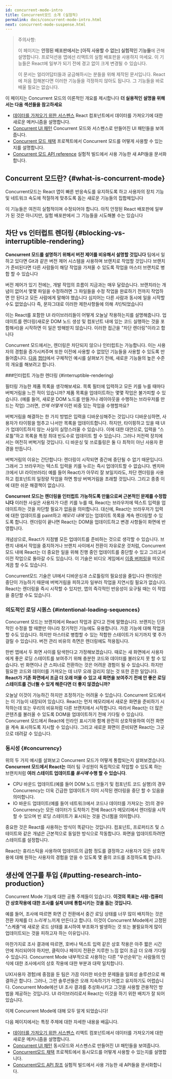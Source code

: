 ```yaml
---
id: concurrent-mode-intro
title: Concurrent모드 소개 (실험적)
permalink: docs/concurrent-mode-intro.html
next: concurrent-mode-suspense.html
---
```


>주의사항:
>
>이 페이지는 **안정된 배포판에서는 [아직 사용할 수 없는] 실험적인 기능들**에 관해 설명합니다. 프로덕션용 앱에선 리액트의 실험 배포판을 사용하지 마세요. 이 기능들은 React에 일부가 되기 전에 경고 없이 크게 변경될 수 있습니다.
>
>이 문서는 얼리어답터들과 궁금해하시는 분들을 위해 제작된 문서입니다. React에 처음 접해본다면 이러한 기능들을 걱정하지 않아도 됩니다. 그 기능들을 바로 배울 필요는 없습니다.

이 페이지는 Concurrent 모드의 이론적인 개요를 제시합니다 **더 실용적인 설명을 위해서는 다음 섹션들을 참고하세요**

* [데이터를 가져오기 위한 서스펜스](/docs/concurrent-mode-suspense.html) React 컴포넌트에서 데이터를 가져오기에 대한 새로운 메커니즘을 설명합니다.
* [Concurrent UI 패턴](/docs/concurrent-mode-patterns.html) Concurrent 모드와 서스펜스로 만들어진 UI 패턴들을 보여줍니다.
* [Concurrent 모드 채택](/docs/concurrent-mode-adoption.html) 프로젝트에서 Concurrent 모드를 어떻게 사용할 수 있는지를 설명합니다.
* [Concurrent 모드 API reference](/docs/concurrent-mode-reference.html) 실험적 빌드에서 사용 가능한 새 API들을 문서화합니다.

## Concurrent 모드란? {#what-is-concurrent-mode}

Concurrent모드는 React 앱이 빠른 반응속도를 유지하도록 하고 사용자의 장치 기능 및 네트워크 속도에 적절하게 맞추도록 돕는 새로운 기능들의 집합체입니다

이 기능들은 여전히 실험적이며 수정되어야 합니다. 아직 안정된 React 배포판에 일부가 된 것은 아니지만, 실험 배포판에서 그 기능들을 시도해볼 수는 있습니다

## 차단 vs 인터럽트 렌더링 {#blocking-vs-interruptible-rendering}

**Concurrent 모드를 설명하기 위해서 버전 제어를 비유해서 설명할 것입니다** 팀에서 일하고 있다면 Git과 같은 버전 제어 시스템을 사용하며 브랜치로 작업할 것입니다 브랜치가 준비된다면 다른 사람들이 해당 작업을 가져올 수 있도록 작업을 마스터 브랜치로 병합 할 수 있습니다

버전 제어가 있기 전에는, 개발 작업의 흐름이 지금과는 매우 달랐습니다. 브랜치라는 개념이 없어서 몇몇 파일을 수정하려면 그 파일들을 수정 작업을 완료하기 전까지 작업하면 안 된다고 모든 사람에게 말해야 했습니다 심지어는 다른 사람과 동시에 일을 시작할 수도 없었습니다 즉,  문자그대로  이러한 제한사항들에 의해 *차단*되었습니다

이는 React를 포함한 UI 라이브러리들이 어떻게 오늘날 작용하는지를 설명해줍니다. 업데이트를 렌더링(새로운 DOM 노드 생성 및 컴포넌트 내에 있는 코드 실행하는 것을 포함해서)을 시작하면 이 일은 방해받지 않습니다. 이러한 접근을 "차단 렌더링"이라고 합니다

Concurrent 모드에서는, 렌더링은 차단되지 않으나 인터럽트는 가능합니다. 이는 사용자의 경험을 증가시켜주며 또한 이전에 사용할 수 없었던 기능들을 사용할 수 있도록 만들어줍니다. [다음](https://reactjs.org/docs/concurrent-mode-suspense.html) [챕터](https://reactjs.org/docs/concurrent-mode-patterns.html)에서 구체적인 예시를 살펴보기 전에, 새로운 기능들의 높은 수준의 개요를 해보려고 합니다.

###인터럽트 가능한 렌더링 {#interruptible-rendering}

필터링 가능한 제품 목록을 생각해보세요. 목록 필터에 입력하고 모든 키를 누를 때마다 버벅거림을 느낀 적이 있습니까? 제품 목록을 업데이트하는 몇몇 작업은 불가피할 수 있습니다. (예를 들어, 새로운 DOM 노드를 만들거나 레이아웃을 수행하는 브라우저를 만드는 작업) 그러면, *언제* *어떻게*  이런 비중 있는 작업을 수행할까요?

버벅거림을 해결하는 한 가지 방법은 입력을 디바운싱해주는 것입니다 디바운싱하면, 사용자가 타이핑을 멈추고 나서만 목록을 업데이트합니다. 하지만, 타이핑하고 있을 때 UI가 업데이트하지 않는 사실이 실망스러울 수 있습니다. 이에 대한 대안으로, 입력을 “스로틀”하고 목록을 특정 최대 빈도수로 업데이트 할 수 있습니다. 그러나 저전력 장치에서는 여전히 버벅거릴 것입니다. 디 바운싱 및 쓰로틀링은 둘 다 최적이 아닌 사용자 환경을 만듭니다.

버벅거림의 이유는 간단합니다: 렌더링이 시작되면 중간에 중단될 수 없기 때문입니다. 그래서 그 브라우저는 텍스트 입력을 키를 누르는 즉시 업데이트할 수 없습니다. 벤치마크에서 UI 라이브러리( 예를 들어 React)가 아무리 잘 보일지라도, 차단 렌더링을 사용하고 컴포넌트의 일정량 작업을 하면 항상 버벅거림을 초래할 것입니다. 그리고 종종 이에 대한 쉬운 해결책이 없습니다.

**Concurrent 모드는 렌더링을 인터럽트 가능하도록 만듦으로써 근본적인 문제를 수정합니다** 이러한 사실은 사용자가 다른 키를 누를 때, React는 브라우저에 텍스트 입력을 업데이트하는 것을 차단할 필요가 없음을 의미합니다. 대신에, React는 브라우저가 입력에 대한 업데이트를 paint하고 *메모리 내에* 있는 업데이트 목록을 계속 렌더링할 수 있도록 합니다. 렌더링이 끝나면 React는 DOM을 업데이트하고 변경 사항들이 화면에 반영합니다.

개념상으로, React가 지점별 모든 업데이트를 준비하는 것으로 생각할 수 있습니다. 브랜치 내에서 작업을 중지하거나 브랜치 사이에서 전환이 자유로운 것처럼, Concurrent모드 내에 React는 더 중요한 일을 위해 진행 중인 업데이트를 중단할 수 있고 그리고서 이전 작업으로 돌아갈 수도 있습니다. 이 기술은 비디오 게임에서 [이중 버퍼링](https://wiki.osdev.org/Double_Buffering)을 떠오르게끔 할 수도 있습니다.

Concurrent모드 기술은 UI에서 디바운싱과 스로틀링의 필요성을 줄입니다 렌더링은 중단이 가능하기 때문에 버벅거림을 피하고자 일부러 작업을 지연시킬 필요가 없습니다. React는 렌더링을 즉시 시작할 수 있지만, 앱의 즉각적인 반응성이 요구될 때는 이 작업을 중단할 수도 있습니다.

### 의도적인 로딩 시퀀스 {#intentional-loading-sequences}

Concurrent 모드는 브랜치에서 React 작업과 같다고 전에 말했습니다. 브랜치는 단기적인 수정을 할 때뿐만 아니라 장기적인 기능에도 유용합니다. 가끔 기능에 대해 작업을 할 수도 있습니다. 하지만 마스터로 병합할 수 있는 적합한 스테이트가 되기까지 몇 주가 걸릴 수 있습니다. 버전 관리 비유의 측면은 렌더링에도 적용됩니다.

한번 앱에서 두 화면 사이를 탐색한다고 가정해보겠습니다. 때로는 새 화면에서 사용자에게 좋은 로딩 스테이트를 보여주기 위해 충분한 코드와 데이터를 불러오지 못 할 수 있습니다. 빈 화면이나 큰 스피너로 전환하는 것은 어려운 경험이 될 수 있습니다. 하지만 필요한 코드와 데이터를 가져오는 데 너무 오래 걸리지 않는 것 또한 흔한 일입니다. **React가 기존 화면에서 조금 더 오래 머물 수 있고 새 화면을 보여주기 전에 안 좋은 로딩 스테이트를 건너뛸 수 있게 해준다면 더 좋지 않겠습니까?**

오늘날 이것이 가능하긴 하지만 조정하기는 어려울 수 있습니다. Concurrent 모드에서는 이 기능이 내장되어 있습니다. React는 먼저 메모리에서 새로운 화면을 준비하기 시작하는데 또는 우리의 비유처럼 다른 브랜치에서 시작합니다. 따라서 React는 더 많은 콘텐츠를 불러올 수 있도록 DOM을 업데이트하기 전에 기다릴 수 있습니다. Concurrent 모드에서 React에 인라인 표시기와 함께 완전히 상호작용하여 이전 화면을 계속 표시하도록 지시할 수 있습니다. 그리고 새로운 화면이 준비되면 React는 그곳으로 데려갈 수 있습니다.

### 동시성 {#concurrency}

위의 두 가지 예시를 살펴보고 Concurrent 모드가 어떻게 통합되는지 살펴보겠습니다. **Concurrent 모드에서 React는** 여러 팀 구성원이 독립적으로 작업할 수 있도록 하는 브랜치처럼 **여러 스테이트 업데이트를 *동시에* 수행 할 수 있습니다**.

* CPU 바운드 업데이트(예를 들어 DOM 노드 만들기 및 컴포넌트 코드 실행)의 경우 Concurrency는 더욱 긴급한 업데이트가 이미 시작된 렌더링을 중단 할 수 있음을 의미합니다.
* IO 바운드 업데이트(예를 들어 네트워크에서 코드나 데이터를 가져오는 것)의 경우 Concurrency는 모든 데이터가 도착하기 전에 React가 메모리에서 렌더링을 시작할 수 있으며 빈 로딩 스테이트가 표시되는 것을 건너뜀을 의미합니다.

중요한 것은 React를 사용하는 방식이 똑같다는 것입니다. 컴포넌트, 프로퍼티즈 및 스테이트와 같은 개념은 근본적으로 동일한 방식으로 작동합니다. 화면을 업데이트하려면 스테이트를 설정합니다.

React는 휴리스틱을 사용하여 업데이트의 급함 정도를 결정하고 사용자가 모든 상호작용에 대해 원하는 사용자의 경험을 얻을 수 있도록 몇 줄의 코드를 조정하도록 합니다.


## 생산에 연구를 투입  {#putting-research-into-production}

Concurrent Mode 기능에 대한 공통 주제들이 있습니다. **이것의 목표는 사람-컴퓨터 간 상호작용에 대한 조사를 실제 UI에 통합시키는 것을 돕는 것입니다.**

예를 들어, 조사에 따르면 화면 간 전환에서 중간 로딩 상태를 너무 많이 배치하는 것은 전환 자체를 더 *느리게* 느끼게 만든다고 합니다. 이것이 Concurrent Mode에서 고정된 "스케줄"에 새로운 로드 상태를 표시하여 부조화가 발생하는 것 또는 불필요하게 많이 업데이트되는 것을 피하고자 하는 이유입니다.

마찬가지로 조사 결과에 따르면, 호버나 텍스트 입력 같은 상호 작용은 아주 짧은 시간 안에 처리되어야 하지만, 클릭이나 페이지 전환은 지루한 느낌 없이 조금 더 오래 기다릴 수 있습니다. Concurrent Mode 내부적으로 사용하는 다른 "우선순위"는 사람들의 인식에 대한 조사에서의 상호 작용에 대한 부분과 대략 일치합니다.

UX(사용자 경험)에 중점을 둔 팀은 가끔 이러한 비슷한 문제들을 일회성 솔루션으로 해결하곤 합니다. 그러나, 그런 솔루션들은 오래 지속하기가 어렵고 유지하기도 어렵습니다. Concurrent Mode에선 UI 조사 결과를 추상화시키고 그것을 사용할 관용적인 방법을 제공하는 것입니다. UI 라이브러리로서 React는 이것을 하기 위한 배치가 잘 되어 있습니다.

이제 Concurrent Mode에 대해 모두 알게 되었습니다!

다음 페이지에서는 특정 주제에 대한 자세한 내용을 배웁니다.

* [데이터를 가져오기 위한 서스펜스](/docs/concurrent-mode-suspense.html) 리액트 컴포넌트에서 데이터를 가져오기에 대한 새로운 메커니즘을 설명합니다.
* [Concurrent UI 패턴](/docs/concurrent-mode-patterns.html) 동시모드와 서스펜스로 만들어진 UI 패턴들을 보여줍니다.
* [Concurrent모드 채택](/docs/concurrent-mode-adoption.html) 프로젝트에서 동시모드를 어떻게 사용할 수 있는지를 설명합니다.
* [Concurrent모드 API 참조](/docs/concurrent-mode-reference.html) 실험적 빌드에서 사용 가능한 새 API들을 문서화합니다.
